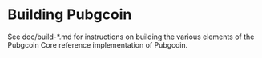 Building Pubgcoin
================

See doc/build-*.md for instructions on building the various
elements of the Pubgcoin Core reference implementation of Pubgcoin.
